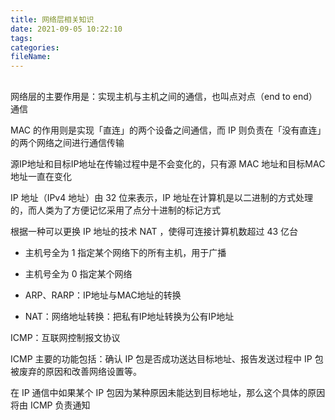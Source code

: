 ```yaml
---
title: 网络层相关知识
date: 2021-09-05 10:22:10
tags:
categories:
fileName:
---
```






## 

⽹络层的主要作⽤是：实现主机与主机之间的通信，也叫点对点（end to end）通信

MAC 的作⽤则是实现「直连」的两个设备之间通信，⽽ IP 则负责在「没有直连」的两个⽹络之间进⾏通信传输

源IP地址和⽬标IP地址在传输过程中是不会变化的，只有源 MAC 地址和⽬标MAC 地址⼀直在变化



IP 地址（IPv4 地址）由 32 位来表示，IP 地址在计算机是以⼆进制的⽅式处理的，⽽⼈类为了⽅便记忆采⽤了点分⼗进制的标记⽅式





根据⼀种可以更换 IP 地址的技术 NAT ，使得可连接计算机数超过 43 亿台



* 主机号全为 1 指定某个⽹络下的所有主机，⽤于⼴播
* 主机号全为 0 指定某个⽹络



* ARP、RARP：IP地址与MAC地址的转换
* NAT：网络地址转换：把私有IP地址转换为公有IP地址



ICMP：互联网控制报文协议

ICMP 主要的功能包括：确认 IP 包是否成功送达⽬标地址、报告发送过程中 IP 包被废弃的原因和改善⽹络设置等。

在 IP 通信中如果某个 IP 包因为某种原因未能达到⽬标地址，那么这个具体的原因将由 ICMP 负责通知



